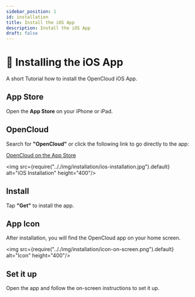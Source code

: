 ```yaml
---
sidebar_position: 1
id: installation
title: Install the iOS App
description: Install the iOS App
draft: false
---
```


# 📱 Installing the iOS App

A short Tutorial how to install the OpenCloud iOS App.

## App Store

Open the **App Store** on your iPhone or iPad.

## OpenCloud

Search for **"OpenCloud"** or click the following link to go directly to the app:

[OpenCloud on the App Store](https://apps.apple.com/de/app/opencloud-your-data-anywhere/id6743121005)

<img src={require(".././img/installation/ios-installation.jpg").default} alt="iOS Installation" height="400"/>

## Install

Tap **"Get"** to install the app.

## App Icon

After installation, you will find the OpenCloud app on your home screen.

<img src={require(".././img/installation/icon-on-screen.png").default} alt="Icon" height="400"/>

## Set it up

Open the app and follow the on-screen instructions to set it up.

